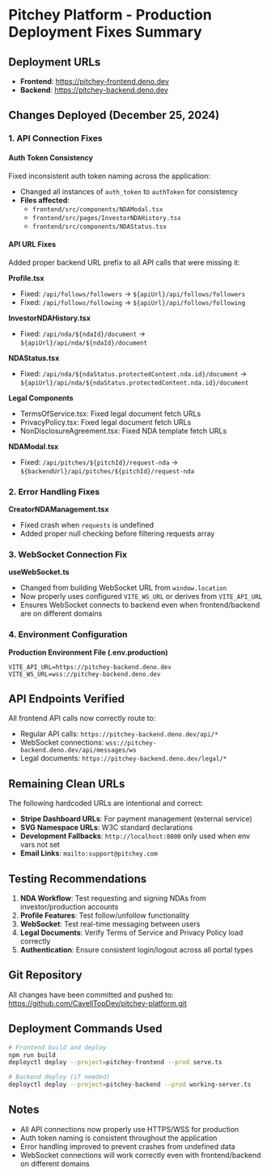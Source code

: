 # Pitchey Platform - Production Deployment Fixes Summary

## Deployment URLs
- **Frontend**: https://pitchey-frontend.deno.dev
- **Backend**: https://pitchey-backend.deno.dev

## Changes Deployed (December 25, 2024)

### 1. API Connection Fixes

#### Auth Token Consistency
Fixed inconsistent auth token naming across the application:
- Changed all instances of `auth_token` to `authToken` for consistency
- **Files affected**:
  - `frontend/src/components/NDAModal.tsx`
  - `frontend/src/pages/InvestorNDAHistory.tsx`
  - `frontend/src/components/NDAStatus.tsx`

#### API URL Fixes
Added proper backend URL prefix to all API calls that were missing it:

**Profile.tsx**
- Fixed: `/api/follows/followers` → `${apiUrl}/api/follows/followers`
- Fixed: `/api/follows/following` → `${apiUrl}/api/follows/following`

**InvestorNDAHistory.tsx**
- Fixed: `/api/nda/${ndaId}/document` → `${apiUrl}/api/nda/${ndaId}/document`

**NDAStatus.tsx**
- Fixed: `/api/nda/${ndaStatus.protectedContent.nda.id}/document` → `${apiUrl}/api/nda/${ndaStatus.protectedContent.nda.id}/document`

**Legal Components**
- TermsOfService.tsx: Fixed legal document fetch URLs
- PrivacyPolicy.tsx: Fixed legal document fetch URLs  
- NonDisclosureAgreement.tsx: Fixed NDA template fetch URLs

**NDAModal.tsx**
- Fixed: `/api/pitches/${pitchId}/request-nda` → `${backendUrl}/api/pitches/${pitchId}/request-nda`

### 2. Error Handling Fixes

**CreatorNDAManagement.tsx**
- Fixed crash when `requests` is undefined
- Added proper null checking before filtering requests array

### 3. WebSocket Connection Fix

**useWebSocket.ts**
- Changed from building WebSocket URL from `window.location`
- Now properly uses configured `VITE_WS_URL` or derives from `VITE_API_URL`
- Ensures WebSocket connects to backend even when frontend/backend are on different domains

### 4. Environment Configuration

**Production Environment File (.env.production)**
```
VITE_API_URL=https://pitchey-backend.deno.dev
VITE_WS_URL=wss://pitchey-backend.deno.dev
```

## API Endpoints Verified

All frontend API calls now correctly route to:
- Regular API calls: `https://pitchey-backend.deno.dev/api/*`
- WebSocket connections: `wss://pitchey-backend.deno.dev/api/messages/ws`
- Legal documents: `https://pitchey-backend.deno.dev/legal/*`

## Remaining Clean URLs

The following hardcoded URLs are intentional and correct:
- **Stripe Dashboard URLs**: For payment management (external service)
- **SVG Namespace URLs**: W3C standard declarations
- **Development Fallbacks**: `http://localhost:8000` only used when env vars not set
- **Email Links**: `mailto:support@pitchey.com`

## Testing Recommendations

1. **NDA Workflow**: Test requesting and signing NDAs from investor/production accounts
2. **Profile Features**: Test follow/unfollow functionality
3. **WebSocket**: Test real-time messaging between users
4. **Legal Documents**: Verify Terms of Service and Privacy Policy load correctly
5. **Authentication**: Ensure consistent login/logout across all portal types

## Git Repository

All changes have been committed and pushed to: https://github.com/CavellTopDev/pitchey-platform.git

## Deployment Commands Used

```bash
# Frontend build and deploy
npm run build
deployctl deploy --project=pitchey-frontend --prod serve.ts

# Backend deploy (if needed)
deployctl deploy --project=pitchey-backend --prod working-server.ts
```

## Notes

- All API connections now properly use HTTPS/WSS for production
- Auth token naming is consistent throughout the application
- Error handling improved to prevent crashes from undefined data
- WebSocket connections will work correctly even with frontend/backend on different domains